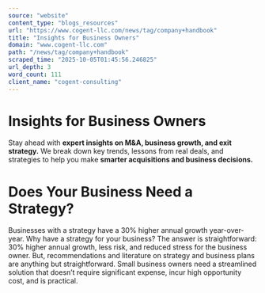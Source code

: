 ```yaml
---
source: "website"
content_type: "blogs_resources"
url: "https://www.cogent-llc.com/news/tag/company+handbook"
title: "Insights for Business Owners"
domain: "www.cogent-llc.com"
path: "/news/tag/company+handbook"
scraped_time: "2025-10-05T01:45:56.246825"
url_depth: 3
word_count: 111
client_name: "cogent-consulting"
---
```


# Insights for Business Owners

Stay ahead with **expert insights on M&A, business growth, and exit strategy.** We break down key trends, lessons from real deals, and strategies to help you make **smarter acquisitions and business decisions.**

# Does Your Business Need a Strategy?

Businesses with a strategy have a 30% higher annual growth year-over-year. Why have a strategy for your business? The answer is straightforward: 30% higher annual growth, less risk, and reduced stress for the business owner. But, recommendations and literature on strategy and business plans are anything but straightforward. Small business owners need a streamlined solution that doesn’t require significant expense, incur high opportunity cost, and is practical.
